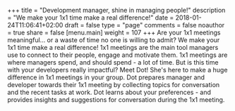 +++
title = "Development manager, shine in managing people!"
description = "We make your 1x1 time make a real difference!"
date = 2018-01-24T11:06:41+02:00
draft = false
type = "page"
comments = false
noauthor = true
share = false
[menu.main]
weight = 107
+++
Are your 1x1 meetings meaningful… or a waste of time no one is willing to admit?
We make your 1x1 time make a real difference!
1x1 meetings are the main tool managers use to connect to their people, engage and motivate them.
1x1 meetings are where managers spend, and should spend - a lot of time.
But is this time with your developers really impactful?
Meet Dot!
She's here to make a huge difference in 1x1 meetings in your group.
Dot prepares manager and developer towards their 1x1 meeting by collecting topics for conversation and the recent tasks at work.
Dot learns about your preferences - and provides insights and suggestions for conversation during the 1x1 meeting.
